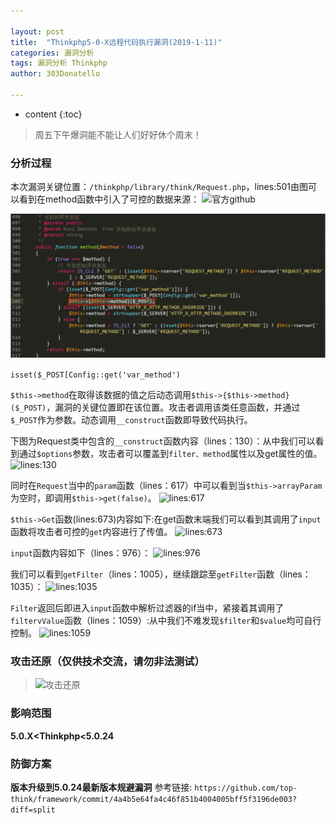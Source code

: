 ```yaml
---

layout: post
title:  "Thinkphp5-0-X远程代码执行漏洞(2019-1-11)"
categories: 漏洞分析
tags: 漏洞分析 Thinkphp
author: 303Donatello

---
```


* content
{:toc}

>周五下午爆洞能不能让人们好好休个周末！

### 分析过程

本次漏洞关键位置：```/thinkphp/library/think/Request.php```，lines:501由图可以看到在method函数中引入了可控的数据来源：
![官方github](https://upload-images.jianshu.io/upload_images/5430312-40c3fd60ad49887e.png?imageMogr2/auto-orient/strip%7CimageView2/2/w/1240)











![lines:501](.\img\test1.png)

```isset($_POST[Config::get('var_method')```

```$this->method```在取得该数据的值之后动态调用```$this->{$this->method}($_POST)```，漏洞的关键位置即在该位置。攻击者调用该类任意函数，并通过```$_POST```作为参数。动态调用```__construct```函数即导致代码执行。

下图为Request类中包含的```__construct```函数内容（lines：130）：从中我们可以看到通过```$options```参数，攻击者可以覆盖到```filter、method```属性以及get属性的值。
 ![lines:130](https://upload-images.jianshu.io/upload_images/5430312-8329a74a3dbd534e.png?imageMogr2/auto-orient/strip%7CimageView2/2/w/1240)

同时在```Request```当中的```param```函数（lines：617）中可以看到当```$this->arrayParam```为空时，即调用```$this->get(false)```。
![lines:617](https://upload-images.jianshu.io/upload_images/5430312-d278ae047e26d75a.png?imageMogr2/auto-orient/strip%7CimageView2/2/w/1240)


```$this->Get```函数(lines:673)内容如下:在get函数末端我们可以看到其调用了```input```函数将攻击者可控的```get```内容进行了传值。
![lines:673](https://upload-images.jianshu.io/upload_images/5430312-f3c20bc5b86d4854.png?imageMogr2/auto-orient/strip%7CimageView2/2/w/1240)

```input```函数内容如下（lines：976）：
![lines:976](https://upload-images.jianshu.io/upload_images/5430312-9e0baa577eea55a7.png?imageMogr2/auto-orient/strip%7CimageView2/2/w/1240)


我们可以看到```getFilter```（lines：1005），继续跟踪至```getFilter```函数（lines：1035）：
 ![lines:1035](https://upload-images.jianshu.io/upload_images/5430312-066b3bbbde1f0d10.png?imageMogr2/auto-orient/strip%7CimageView2/2/w/1240)

```Filter```返回后即进入```input```函数中解析过滤器的if当中，紧接着其调用了```filtervValue```函数（lines：1059）:从中我们不难发现```$filter```和```$value```均可自行控制。
![lines:1059](https://upload-images.jianshu.io/upload_images/5430312-894b056b041149d6.png?imageMogr2/auto-orient/strip%7CimageView2/2/w/1240)

### 攻击还原（仅供技术交流，请勿非法测试）
> ![攻击还原](https://upload-images.jianshu.io/upload_images/5430312-a5b53d682caba598.png?imageMogr2/auto-orient/strip%7CimageView2/2/w/1240)

### 影响范围

**5.0.X<Thinkphp<5.0.24**

### 防御方案
**版本升级到5.0.24最新版本规避漏洞**
参考链接: ```https://github.com/top-think/framework/commit/4a4b5e64fa4c46f851b4004005bff5f3196de003?diff=split```





 
